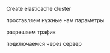 Create elasticache cluster

проставляем нужные нам параметры

разрешаем трафик

подключаемся через сервер